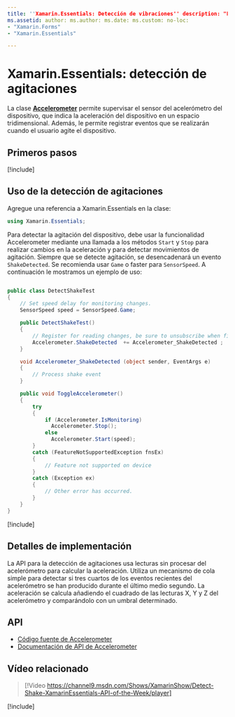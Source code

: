 ```yaml
---
title: ''Xamarin.Essentials: Detección de vibraciones'' description: "La clase Accelerometer de Xamarin.Essentials permite detectar movimientos de vibración en el dispositivo".
ms.assetid: author: ms.author: ms.date: ms.custom: no-loc:
- "Xamarin.Forms"
- "Xamarin.Essentials"

---
```


# <a name="xamarinessentials-detect-shake"></a>Xamarin.Essentials: detección de agitaciones

La clase **[Accelerometer](accelerometer.md)** permite supervisar el sensor del acelerómetro del dispositivo, que indica la aceleración del dispositivo en un espacio tridimensional. Además, le permite registrar eventos que se realizarán cuando el usuario agite el dispositivo.

## <a name="get-started"></a>Primeros pasos

[!include[](~/essentials/includes/get-started.md)]

## <a name="using-detect-shake"></a>Uso de la detección de agitaciones

Agregue una referencia a Xamarin.Essentials en la clase:

```csharp
using Xamarin.Essentials;
```

Para detectar la agitación del dispositivo, debe usar la funcionalidad Accelerometer mediante una llamada a los métodos `Start` y `Stop` para realizar cambios en la aceleración y para detectar movimientos de agitación. Siempre que se detecte agitación, se desencadenará un evento `ShakeDetected`. Se recomienda usar `Game` o faster para `SensorSpeed`. A continuación le mostramos un ejemplo de uso:

```csharp

public class DetectShakeTest
{
    // Set speed delay for monitoring changes.
    SensorSpeed speed = SensorSpeed.Game;

    public DetectShakeTest()
    {
        // Register for reading changes, be sure to unsubscribe when finished
        Accelerometer.ShakeDetected  += Accelerometer_ShakeDetected ;
    }

    void Accelerometer_ShakeDetected (object sender, EventArgs e)
    {
        // Process shake event
    }

    public void ToggleAccelerometer()
    {
        try
        {
            if (Accelerometer.IsMonitoring)
              Accelerometer.Stop();
            else
              Accelerometer.Start(speed);
        }
        catch (FeatureNotSupportedException fnsEx)
        {
            // Feature not supported on device
        }
        catch (Exception ex)
        {
            // Other error has occurred.
        }
    }
}
```

[!include[](~/essentials/includes/sensor-speed.md)]

## <a name="implementation-details"></a>Detalles de implementación

La API para la detección de agitaciones usa lecturas sin procesar del acelerómetro para calcular la aceleración. Utiliza un mecanismo de cola simple para detectar si tres cuartos de los eventos recientes del acelerómetro se han producido durante el último medio segundo. La aceleración se calcula añadiendo el cuadrado de las lecturas X, Y y Z del acelerómetro y comparándolo con un umbral determinado.

## <a name="api"></a>API

- [Código fuente de Accelerometer](https://github.com/xamarin/Essentials/tree/master/Xamarin.Essentials/Accelerometer)
- [Documentación de API de Accelerometer](xref:Xamarin.Essentials.Accelerometer)

## <a name="related-video"></a>Vídeo relacionado

> [!Video https://channel9.msdn.com/Shows/XamarinShow/Detect-Shake-XamarinEssentials-API-of-the-Week/player]

[!include[](~/essentials/includes/xamarin-show-essentials.md)]
